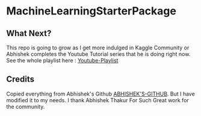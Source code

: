 # MachineLearningStarterPackage


## What Next?
This repo is going to grow as I get more indulged in Kaggle Community or Abhishek completes the Youtube Tutorial series that he is doing right now. See the whole playlist here : [Youtube-Playlist](https://www.youtube.com/watchv=ArygUBY0QXw&list=PL98nY_tJQXZnKfgWIADbBG182nFUNIsxw)

## Credits 
Copied everything from Abhishek's Github [ABHISHEK'S-GITHUB](https://github.com/abhishekkrthakur). But I have modified it to my needs. I thank Abhishek Thakur For Such Great work for the community.


